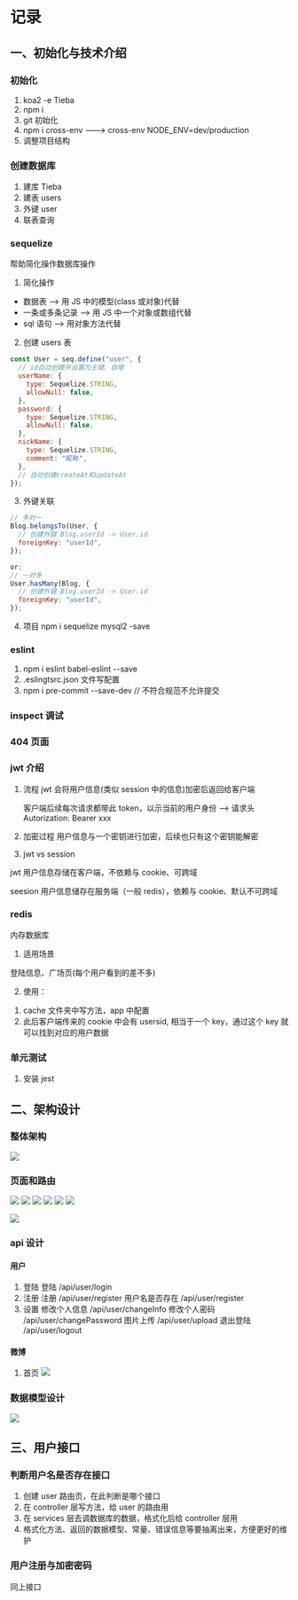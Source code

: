 # 记录

## 一、初始化与技术介绍

### 初始化

1. koa2 -e Tieba
2. npm i
3. git 初始化
4. npm i cross-env ---> cross-env NODE_ENV=dev/production
5. 调整项目结构

### 创建数据库

1. 建库 Tieba
2. 建表 users
3. 外键 user
4. 联表查询

### sequelize

帮助简化操作数据库操作

1. 简化操作

- 数据表 --> 用 JS 中的模型(class 或对象)代替
- 一条或多条记录 --> 用 JS 中一个对象或数组代替
- sql 语句 --> 用对象方法代替

2. 创建 users 表

```js
const User = seq.define("user", {
  // id自动创建并设置为主键、自增
  userName: {
    type: Sequelize.STRING,
    allowNull: false,
  },
  password: {
    type: Sequelize.STRING,
    allowNull: false,
  },
  nickName: {
    type: Sequelize.STRING,
    comment: "昵称",
  },
  // 自动创建createAt和updateAt
});
```

3. 外键关联

```js
// 多对一
Blog.belongsTo(User, {
  // 创建外键 Blog.userId -> User.id
  foreignKey: "userId",
});

or;
// 一对多
User.hasMany(Blog, {
  // 创建外键 Blog.userId -> User.id
  foreignKey: "userId",
});
```

4. 项目
   npm i sequelize mysql2 -save

### eslint

1. npm i eslint babel-eslint --save
2. .eslingtsrc.json 文件写配置
3. npm i pre-commit --save-dev // 不符合规范不允许提交

### inspect 调试

### 404 页面

### jwt 介绍

1. 流程
   jwt 会将用户信息(类似 session 中的信息)加密后返回给客户端

   客户端后续每次请求都带此 token，以示当前的用户身份 --> 请求头 Autorization: Bearer xxx

2. 加密过程
   用户信息与一个密钥进行加密，后续也只有这个密钥能解密

3. jwt vs session

jwt 用户信息存储在客户端，不依赖与 cookie、可跨域

seesion 用户信息储存在服务端（一般 redis），依赖与 cookie、默认不可跨域

### redis

内存数据库

1. 适用场景

登陆信息、广场页(每个用户看到的差不多)

2. 使用：

1)  cache 文件夹中写方法，app 中配置
2)  此后客户端传来的 cookie 中会有 usersid, 相当于一个 key，通过这个 key 就可以找到对应的用户数据

### 单元测试

1. 安装 jest

## 二、架构设计

### 整体架构

![](/logImg/架构.png)

### 页面和路由

![](/logImg/register.png)
![](/logImg/login.png)
![](/logImg/home.png)
![](/logImg/squre.png)
![](/logImg/setting.png)
![](/logImg/person.png)

![](/logImg/页面和路由.png)

### api 设计

#### 用户

1. 登陆
   登陆 /api/user/login
2. 注册
   注册 /api/user/register
   用户名是否存在 /api/user/register
3. 设置
   修改个人信息 /api/user/changeInfo
   修改个人密码 /api/user/changePassword
   图片上传 /api/user/upload
   退出登陆 /api/user/logout

#### 微博

1. 首页
   ![](/logImg/微博api.png)

### 数据模型设计

![](/logImg/数据模型.png)

## 三、用户接口

### 判断用户名是否存在接口

1. 创建 user 路由页，在此判断是哪个接口
2. 在 controller 层写方法，给 user 的路由用
3. 在 services 层去调数据库的数据，格式化后给 controller 层用
4. 格式化方法、返回的数据模型、常量、错误信息等要抽离出来，方便更好的维护

### 用户注册与加密密码

同上接口
